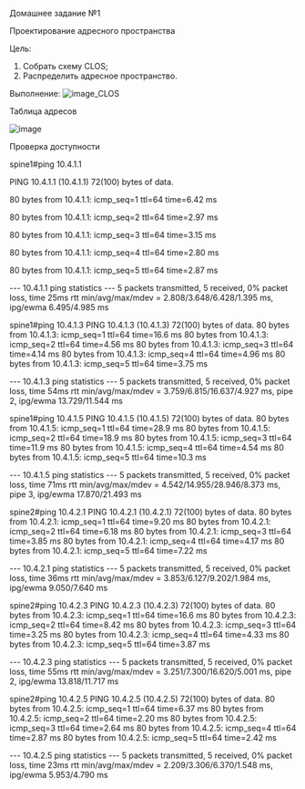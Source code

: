 Домашнее задание №1

Проектирование адресного пространства

Цель:
1. Собрать схему CLOS;
2. Распределить адресное пространство.

Выполнение:
![image_CLOS](https://github.com/aatihonov/OTUS_24/assets/169416214/d2f85142-88c7-4e41-8cd2-6e611be4bbe5)

Таблица адресов

![image](https://github.com/aatihonov/OTUS_24/assets/169416214/7e11277c-76e9-46d0-8ae6-09041a4639b8)


Проверка доступности

spine1#ping 10.4.1.1

PING 10.4.1.1 (10.4.1.1) 72(100) bytes of data.

80 bytes from 10.4.1.1: icmp_seq=1 ttl=64 time=6.42 ms

80 bytes from 10.4.1.1: icmp_seq=2 ttl=64 time=2.97 ms

80 bytes from 10.4.1.1: icmp_seq=3 ttl=64 time=3.15 ms

80 bytes from 10.4.1.1: icmp_seq=4 ttl=64 time=2.80 ms

80 bytes from 10.4.1.1: icmp_seq=5 ttl=64 time=2.87 ms

--- 10.4.1.1 ping statistics ---
5 packets transmitted, 5 received, 0% packet loss, time 25ms
rtt min/avg/max/mdev = 2.808/3.648/6.428/1.395 ms, ipg/ewma 6.495/4.985 ms

spine1#ping 10.4.1.3
PING 10.4.1.3 (10.4.1.3) 72(100) bytes of data.
80 bytes from 10.4.1.3: icmp_seq=1 ttl=64 time=16.6 ms
80 bytes from 10.4.1.3: icmp_seq=2 ttl=64 time=4.56 ms
80 bytes from 10.4.1.3: icmp_seq=3 ttl=64 time=4.14 ms
80 bytes from 10.4.1.3: icmp_seq=4 ttl=64 time=4.96 ms
80 bytes from 10.4.1.3: icmp_seq=5 ttl=64 time=3.75 ms

--- 10.4.1.3 ping statistics ---
5 packets transmitted, 5 received, 0% packet loss, time 54ms
rtt min/avg/max/mdev = 3.759/6.815/16.637/4.927 ms, pipe 2, ipg/ewma 13.729/11.544 ms

spine1#ping 10.4.1.5
PING 10.4.1.5 (10.4.1.5) 72(100) bytes of data.
80 bytes from 10.4.1.5: icmp_seq=1 ttl=64 time=28.9 ms
80 bytes from 10.4.1.5: icmp_seq=2 ttl=64 time=18.9 ms
80 bytes from 10.4.1.5: icmp_seq=3 ttl=64 time=11.9 ms
80 bytes from 10.4.1.5: icmp_seq=4 ttl=64 time=4.54 ms
80 bytes from 10.4.1.5: icmp_seq=5 ttl=64 time=10.3 ms

--- 10.4.1.5 ping statistics ---
5 packets transmitted, 5 received, 0% packet loss, time 71ms
rtt min/avg/max/mdev = 4.542/14.955/28.946/8.373 ms, pipe 3, ipg/ewma 17.870/21.493 ms

spine2#ping 10.4.2.1
PING 10.4.2.1 (10.4.2.1) 72(100) bytes of data.
80 bytes from 10.4.2.1: icmp_seq=1 ttl=64 time=9.20 ms
80 bytes from 10.4.2.1: icmp_seq=2 ttl=64 time=6.18 ms
80 bytes from 10.4.2.1: icmp_seq=3 ttl=64 time=3.85 ms
80 bytes from 10.4.2.1: icmp_seq=4 ttl=64 time=4.17 ms
80 bytes from 10.4.2.1: icmp_seq=5 ttl=64 time=7.22 ms

--- 10.4.2.1 ping statistics ---
5 packets transmitted, 5 received, 0% packet loss, time 36ms
rtt min/avg/max/mdev = 3.853/6.127/9.202/1.984 ms, ipg/ewma 9.050/7.640 ms

spine2#ping 10.4.2.3
PING 10.4.2.3 (10.4.2.3) 72(100) bytes of data.
80 bytes from 10.4.2.3: icmp_seq=1 ttl=64 time=16.6 ms
80 bytes from 10.4.2.3: icmp_seq=2 ttl=64 time=8.42 ms
80 bytes from 10.4.2.3: icmp_seq=3 ttl=64 time=3.25 ms
80 bytes from 10.4.2.3: icmp_seq=4 ttl=64 time=4.33 ms
80 bytes from 10.4.2.3: icmp_seq=5 ttl=64 time=3.87 ms

--- 10.4.2.3 ping statistics ---
5 packets transmitted, 5 received, 0% packet loss, time 55ms
rtt min/avg/max/mdev = 3.251/7.300/16.620/5.001 ms, pipe 2, ipg/ewma 13.818/11.717 ms

spine2#ping 10.4.2.5
PING 10.4.2.5 (10.4.2.5) 72(100) bytes of data.
80 bytes from 10.4.2.5: icmp_seq=1 ttl=64 time=6.37 ms
80 bytes from 10.4.2.5: icmp_seq=2 ttl=64 time=2.20 ms
80 bytes from 10.4.2.5: icmp_seq=3 ttl=64 time=2.64 ms
80 bytes from 10.4.2.5: icmp_seq=4 ttl=64 time=2.87 ms
80 bytes from 10.4.2.5: icmp_seq=5 ttl=64 time=2.42 ms

--- 10.4.2.5 ping statistics ---
5 packets transmitted, 5 received, 0% packet loss, time 23ms
rtt min/avg/max/mdev = 2.209/3.306/6.370/1.548 ms, ipg/ewma 5.953/4.790 ms

